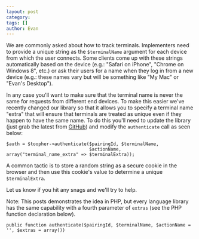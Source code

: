 ```yaml
---
layout: post
category: 
tags: []
author: Evan
---
```


We are commonly asked about how to track terminals. Implementers need
to provide a unique string as the `$terminalName` argument for each
device from which the user connects.  Some clients come up with these
strings automatically based on the device (e.g.: "Safari on iPhone",
"Chrome on Windows 8", etc.) or ask their users for a name when they log
in from a new device (e.g.: these names vary but will be something like
"My Mac" or "Evan's Desktop").

In any case you'll want to make sure that the terminal name is never the
same for requests from different end devices.  To make this easier we've
recently changed our library so that it allows you to specify a terminal
name "extra" that will ensure that terminals are treated as unique even
if they happen to have the same name.  To do this you'll need to update
the library (just grab the latest from
[GitHub](https://github.com/toopher)) and modify the `authenticate` call
as seen below:

    $auth = $toopher->authenticate($pairingId, $terminalName, 
                                   $actionName, array("terminal_name_extra" => $terminalExtra));

A common tactic is to store a random string as a secure cookie in the
browser and then use this cookie's value to determine a unique
`$terminalExtra`.

Let us know if you hit any snags and we'll try to help.

Note: This posts demonstrates the idea in PHP, but every language library has the same
capability with a fourth parameter of `extras` (see the PHP function
declaration below).

    public function authenticate($pairingId, $terminalName, $actionName = '', $extras = array())

